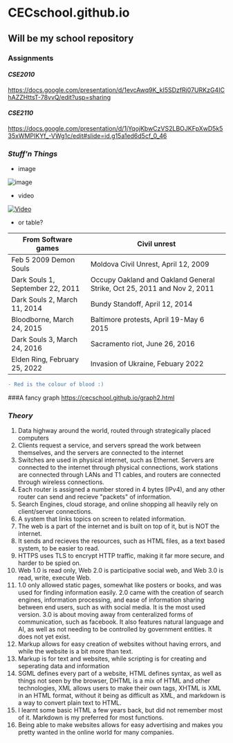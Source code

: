 # CECschool.github.io
## Will be my school repository

### Assignments 

#### *CSE2010*
https://docs.google.com/presentation/d/1evcAwq9K_kI5SDzfRj07URKzG4IChAZZHttsT-78vvQ/edit?usp=sharing

#### *CSE2110*
https://docs.google.com/presentation/d/1jYqojKbwCzVS2LBOJKFpXwD5k535xWMPIKYf_-VWg1c/edit#slide=id.g15a1ed6d5cf_0_46 

### *Stuff'n Things*

- image 

![image](https://user-images.githubusercontent.com/113057925/192616776-04b301e0-967c-47e0-85d2-c36e987c63fb.png)

- video 

[![Video](http://img.youtube.com/vi/_xQNeOTRyig/0.jpg)](http://www.youtube.com/watch?v=dQw4w9WgXcQ)

- or table?

| __From Software games__ | __Civil unrest__ |
| ------------- | ------------- |
| Feb 5 2009 Demon Souls| Moldova Civil Unrest, April 12, 2009 |
| Dark Souls 1, September 22, 2011 | Occupy Oakland and Oakland General Strike, Oct 25, 2011 and Nov 2, 2011|
| Dark Souls 2, March 11, 2014 | Bundy Standoff, April 12, 2014 |
| Bloodborne, March 24, 2015 | Baltimore protests, April 19-May 6 2015 |
| Dark Souls 3, March 24, 2016 | Sacramento riot, June 26, 2016 |
| Elden Ring, February 25, 2022 | Invasion of Ukraine, Febuary 2022 |

```diff
- Red is the colour of blood :)
```

###A fancy graph
https://cecschool.github.io/graph2.html

### *Theory* 

1. Data highway around the world, routed through strategically placed computers
2. Clients request a service, and servers spread the work between themselves, and the servers are connected to the internet
3. Switches are used in physical internet, such as Ethernet. Servers are connected to the internet through physical connections, work stations are connected through LANs and T1 cables, and routers are connected through wireless connections.
4. Each router is assigned a number stored in 4 bytes (IPv4), and any other router can send and recieve "packets" of information.
5. Search Engines, cloud storage, and online shopping all heavily rely on client/server connections.
6. A system that links topics on screen to related information.
7. The web is a part of the internet and is built on top of it, but is NOT the internet. 
8. It sends and recieves the resources, such as HTML files, as a text based system, to be easier to read.
9. HTTPS uses TLS to encrypt HTTP traffic, making it far more secure, and harder to be spied on.
10. Web 1.0 is read only, Web 2.0 is participative social web, and Web 3.0 is read, write, execute Web.
11. 1.0 only allowed static pages, somewhat like posters or books, and was used for finding information easily. 2.0 came with the creation of search engines, information processing, and ease of information sharing between end users, such as with social media. It is the most used version. 3.0 is about moving away from centeralized forms of communication, such as facebook. It also features natural language and AI, as well as not needing to be controlled by government entities. It does not yet exist.
12. Markup allows for easy creation of websites without having errors, and while the website is a bit more than text.
13. Markup is for text and websites, while scripting is for creating and seperating data and information
14. SGML defines every part of a website, HTML defines syntax, as well as things not seen by the browser, DHTML is a mix of HTML and other technologies, XML allows users to make their own tags, XHTML is XML in an HTML format, without it being as difficult as XML, and markdown is a way to convert plain text to HTML.
15. I learnt some basic HTML a few years back, but did not remember most of it. Markdown is my preferred for most functions.
16. Being able to make websites allows for easy advertising and makes you pretty wanted in the online world for many companies.













